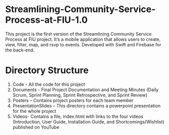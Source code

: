 # Streamlining-Community-Service-Process-at-FIU-1.0

This project is the first version of the Streamlining Community Service Process at FIU project. It’s a mobile application that allows users to create, view, filter, map, and rsvp to events. Developed with Swift and Firebase for the back-end.

# Directory Structure
1. Code - All the code for this project
2. Documents - Final Project Documentation and Meeting Minutes (Daily Scrum, Sprint Planning, Sprint Retrospective, and Sprint Review)
3. Posters – Contains project posters for each team member  
4. PresentationSlides – This directory contains a powerpoint presentation for the whole project
5. Videos- Contains a file, index.html with links to the four videos (Introduction, User Guide, Installation Guide, and Shortcomings/Wishlist) published on YouTube